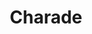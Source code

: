 ---
layout: film

excerpt: Romance and suspense ensue in Paris as a woman is pursued by several men who want a fortune her murdered husband had stolen. Who can she trust?
title: Charade
runtime: 113
genre: 
- Comedy
- Mystery
- Romance 
silent: no
decade: 1960s
recommended: yes
image:  /feature-images/Charade-1963.jpg
video: https://www.youtube.com/embed/sNlp4qpYh5o?rel=0&amp;controls=0&amp;showinfo=0
synopsis: Romance and suspense ensue in Paris as a woman is pursued by several men who want a fortune her murdered husband had stolen. Who can she trust?
director: Stanley Donen
year: 1963
country: USA
cast:  
- Cary Grant
- Audrey Hepburn
- Walter Matthau
imdb: http://www.imdb.com/title/tt0056923/?ref_=nv_sr_1

---